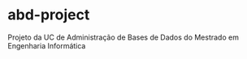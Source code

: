# abd-project
Projeto da UC de Administração de Bases de Dados do Mestrado em Engenharia Informática
